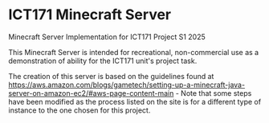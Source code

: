 # ICT171 Minecraft Server
Minecraft Server Implementation for ICT171 Project S1 2025

This Minecraft Server is intended for recreational, non-commercial use as a demonstration of ability for the ICT171 unit's project task. 

The creation of this server is based on the guidelines found at https://aws.amazon.com/blogs/gametech/setting-up-a-minecraft-java-server-on-amazon-ec2/#aws-page-content-main 
    - Note that some steps have been modified as the process listed on the site is for a different type of instance to the one chosen for this project. 